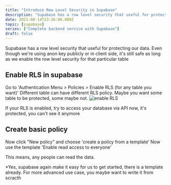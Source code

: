 ```yaml
---
title: "Introduce Row Level Security in Supabase"
description: "Supabase has a row level security that useful for protecting our data. Even though we're using anon key publicly or in client side, it's still safe as long as we enable the row level security for that particular table"
date: 2021-08-14T23:26:00.000Z
topic: [supabase]
series: ["Complete backend service with Supabase"]
draft: false
---
```

Supabase has a row level security that useful for protecting our data. Even though we're using anon key publicly or in client side, it's still safe as long as we enable the row level security for that particular table

## Enable RLS in supabase

Go to 'Authentication Menu > Policies > Enable RLS (for any table you want)' 
Different table can have different RLS policy. Maybe you want some table to be protected, some maybe not.
![enable RLS](https://i.imgur.com/BpllvKZ.png)

If your RLS is enabled, try to access your database via API now, it's protected, you can't see it anymore

## Create basic policy

Now click "New policy"
and choose 'create a policy from a template' 
Now use the template 'Enable read access to everyone'

This means, any people can read the data.

*Yes, supabase again make it easy for us to get started, there is a template already. For more advanced use case, you maybe want to write it from scracth




